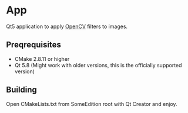# App

Qt5 application to apply [OpenCV](http://opencv.org/) filters to images.

## Preqrequisites

* CMake 2.8.11 or higher
* Qt 5.8 (Might work with older versions, this is the officially supported version)

## Building

Open CMakeLists.txt from SomeEdition root with Qt Creator and enjoy.

